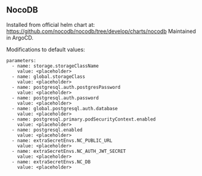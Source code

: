 ## NocoDB

Installed from official helm chart at: https://github.com/nocodb/nocodb/tree/develop/charts/nocodb
Maintained in ArgoCD.

Modifications to default values:

```
parameters:
  - name: storage.storageClassName
    value: <placeholder>
  - name: global.storageClass
    value: <placeholder>
  - name: postgresql.auth.postgresPassword
    value: <placeholder>
  - name: postgresql.auth.password
    value: <placeholder>
  - name: global.postgresql.auth.database
    value: <placeholder>
  - name: postgresql.primary.podSecurityContext.enabled
    value: <placeholder>
  - name: postgresql.enabled
    value: <placeholder>
  - name: extraSecretEnvs.NC_PUBLIC_URL
    value: <placeholder>
  - name: extraSecretEnvs.NC_AUTH_JWT_SECRET
    value: <placeholder>
  - name: extraSecretEnvs.NC_DB
    value: <placeholder>
```